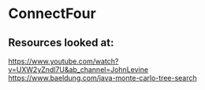 # ConnectFour
 
## Resources looked at:
https://www.youtube.com/watch?v=UXW2yZndl7U&ab_channel=JohnLevine
https://www.baeldung.com/java-monte-carlo-tree-search
